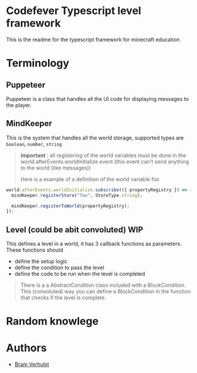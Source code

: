 # Codefever Typescript level framework

This is the readme for the typescript framework for minecraft education

# Terminology

## Puppeteer

Puppeteer is a class that handles all the UI code for displaying messages to the player.

## MindKeeper

This is the system that handles all the world storage, supported types are `boolean`, `number`, `string`

> **Important** : all registering of the world variables must be done in the world.afterEvents.worldInitialize event (this event can't send anything to the world (like messages))
>
> Here is a example of a definition of the world variable foo

```typescript
world.afterEvents.worldInitialize.subscribe(({ propertyRegistry }) => {
  mindKeeper.registerStore("foo", StoreType.string);

  mindKeeper.registerToWorld(propertyRegistry);
});
```

## Level (could be abit convoluted) **WIP**

This defines a level in a world, it has 3 callback functions as parameters. These functions should

- define the setup logic
- define the condition to pass the level
- define the code to be run when the level is completed

> There is a a AbstractCondition class included with a BlockCondition. This (convoluted) way you can define a BlockCondition in the function that checks if the level is complete.

# Random knowlege

# Authors

- [Bram Verhulst](https://github.com/brammie15)
